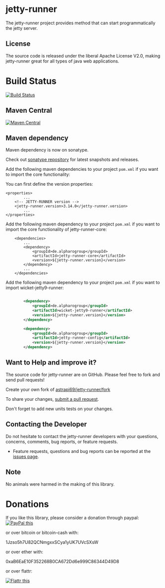 # jetty-runner

The jetty-runner project provides method that can start programmatically the jetty server.

## License

The source code is released under the liberal Apache License V2.0, making jetty-runner great for all types of java web applications.

# Build Status 
[![Build Status](https://travis-ci.org/astrapi69/jetty-runner.svg?branch=master)](https://travis-ci.org/astrapi69/jetty-runner)

## Maven Central

[![Maven Central](https://maven-badges.herokuapp.com/maven-central/de.alpharogroup/jetty-runner/badge.svg)](https://maven-badges.herokuapp.com/maven-central/de.alpharogroup/jetty-runner)

## Maven dependency

Maven dependency is now on sonatype. 

Check out [sonatype repository](https://oss.sonatype.org/index.html#nexus-search;gav~de.alpharogroup~jetty-runner~~~) for latest snapshots and releases.

Add the following maven dependencies to your project `pom.xml` if you want to import the core functionality:

You can first define the version properties:

	<properties>
			...
		<!-- JETTY-RUNNER version -->
		<jetty-runner.version>3.14.0</jetty-runner.version>
			...
	</properties>


Add the following maven dependency to your project `pom.xml` if you want to import the core functionality of jetty-runner-core:

		<dependencies>
			...
			<dependency>
				<groupId>de.alpharogroup</groupId>
				<artifactId>jetty-runner-core</artifactId>
				<version>${jetty-runner.version}</version>
			</dependency>
			...
		</dependencies>


Add the following maven dependency to your project `pom.xml` if you want to import wicket-jetty9-runner:

```xml

		<dependency>
			<groupId>de.alpharogroup</groupId>
			<artifactId>wicket-jetty9-runner</artifactId>
			<version>${jetty-runner.version}</version>
		</dependency>

		<dependency>
			<groupId>de.alpharogroup</groupId>
			<artifactId>jetty-runner-config</artifactId>
			<version>${jetty-runner.version}</version>
		</dependency>
```

## Want to Help and improve it? ###

The source code for jetty-runner are on GitHub. Please feel free to fork and send pull requests!

Create your own fork of [astrapi69/jetty-runner/fork](https://github.com/astrapi69/jetty-runner/fork)

To share your changes, [submit a pull request](https://github.com/astrapi69/jetty-runner/pull/new/develop).

Don't forget to add new units tests on your changes.

## Contacting the Developer

Do not hesitate to contact the jetty-runner developers with your questions, concerns, comments, bug reports, or feature requests.
- Feature requests, questions and bug reports can be reported at the [issues page](https://github.com/astrapi69/jetty-runner/issues).

## Note

No animals were harmed in the making of this library.

# Donations

If you like this library, please consider a donation through paypal: <a href="https://www.paypal.com/cgi-bin/webscr?cmd=_s-xclick&hosted_button_id=MJ7V43GU2H386" target="_blank">
<img src="https://www.paypalobjects.com/en_US/GB/i/btn/btn_donateCC_LG.gif" alt="PayPal this" title="PayPal – The safer, easier way to pay online!" border="0" />
</a>

or over bitcoin or bitcoin-cash with:

1Jzso5h7U82QCNmgxxSCya1yUK7UVcSXsW

or over ether with:

0xaB6EaE10F352268B0CA672Dd6e999C86344D49D8

or over flattr:
  
<a href="http://flattr.com/thing/4180911/astrapi69resourcebundle-inspector-on-GitHub" target="_blank">
<img src="http://api.flattr.com/button/flattr-badge-large.png" alt="Flattr this" title="Flattr this" border="0" />
</a>


